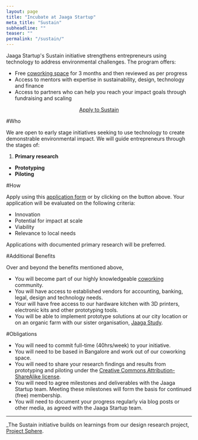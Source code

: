 ```yaml
---
layout: page
title: "Incubate at Jaaga Startup"
meta_title: "Sustain"
subheadline: ""
teaser: ""
permalink: "/sustain/"
---
```


Jaaga Startup's Sustain initiative strengthens entrepreneurs using technology to address environmental challenges. The program offers:

- Free [coworking space](/cowork/) for 3 months and then reviewed as per progress
- Access to mentors with expertise in sustainability, design, technology and finance
- Access to partners who can help you reach your impact goals through fundraising and scaling

<center>
<a target="_blank" href="http://goo.gl/forms/DX7Gjp1vMr" class="btn">Apply to Sustain</a>
</center>

#Who

We are open to early stage initiatives seeking to use technology to create demonstrable environmental impact. We will guide entrepreneurs through the stages of:

1. **Primary research**
- **Prototyping**
- **Piloting**

#How

Apply using this [application form](http://goo.gl/forms/DX7Gjp1vMr) or by clicking on the button above. Your application will be evaluated on the following criteria:

- Innovation
- Potential for impact at scale
- Viability
- Relevance to local needs

Applications with documented primary research will be preferred.

#Additional Benefits

Over and beyond the benefits mentioned above,

- You will become part of our highly knowledgeable [coworking](/cowork/) community.
- You will have access to established vendors for accounting, banking, legal, design and technology needs.
- Your will have free access to our hardware kitchen with 3D printers, electronic kits and other prototyping tools.
- You will be able to implement prototype solutions at our city location or on an organic farm with our sister organisation, [Jaaga Study](http://jaaga.in/study/).

#Obligations

- You will need to commit full-time (40hrs/week) to your initiative.
- You will need to be based in Bangalore and work out of our coworking space.
- You will need to share your research findings and results from prototyping and piloting under the [Creative Commons Attribution-ShareAlike license](http://creativecommons.org/licenses/by-sa/4.0/). 
- You will need to agree milestones and deliverables with the Jaaga Startup team. Meeting these milestones will form the basis for continued (free) membership.
- You will need to document your progress regularly via blog posts or other media, as agreed with the Jaaga Startup team.

---

_The Sustain initiative builds on learnings from our design research project, [Project Sphere](http://projectsphere.jaagastartup.in).